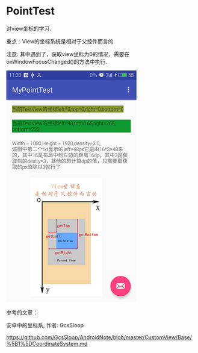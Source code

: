 # PointTest
对view坐标的学习.

重点：View的坐标系统是相对于父控件而言的.

注意: 其中遇到了，获取view坐标为0的情况，需要在onWindowFocusChanged()的方法中执行.

![image](https://github.com/George-Soros/PointTest/blob/master/shotsreen.png)

参考的文章：

安卓中的坐标系, 作者: GcsSloop

https://github.com/GcsSloop/AndroidNote/blob/master/CustomView/Base/%5B1%5DCoordinateSystem.md

